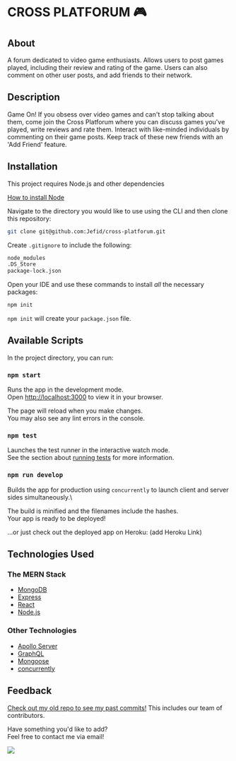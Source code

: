 # CROSS PLATFORUM 🎮

## About

A forum dedicated to video game enthusiasts. Allows users to post games played, including their review and rating of the game. Users can also comment on other user posts, and add friends to their network.

## Description

Game On! If you obsess over video games and can't stop talking about them, come join the Cross Platforum where you can discuss games you've played, write reviews and rate them. Interact with like-minded individuals by commenting on their game posts. Keep track of these new friends with an 'Add Friend' feature.  

## Installation

This project requires Node.js and other dependencies

[How to install Node](https://docs.npmjs.com/downloading-and-installing-node-js-and-npm)


Navigate to the directory you would like to use using the CLI and then clone this repository:

```bash
git clone git@github.com:Jefid/cross-platforum.git
```

Create `.gitignore` to include the following:

```bash
node_modules
.DS_Store
package-lock.json
```
Open your IDE and use these commands to install _all_ the necessary packages:

```bash
npm init
```

`npm init` will create your `package.json` file.

## Available Scripts

In the project directory, you can run:

### `npm start`

Runs the app in the development mode.\
Open [http://localhost:3000](http://localhost:3000) to view it in your browser.

The page will reload when you make changes.\
You may also see any lint errors in the console.

### `npm test`

Launches the test runner in the interactive watch mode.\
See the section about [running tests](https://facebook.github.io/create-react-app/docs/running-tests) for more information.

### `npm run develop`

Builds the app for production using `concurrently` to launch client and server sides simultaneously.\

The build is minified and the filenames include the hashes.\
Your app is ready to be deployed!

...or just check out the deployed app on Heroku: (add Heroku Link)

## Technologies Used

### The MERN Stack
* [MongoDB](https://www.mongodb.com/)
* [Express](https://expressjs.com/)
* [React](https://github.com/facebook/create-react-app)
* [Node.js](https://nodejs.org/)

### Other Technologies
* [Apollo Server](https://www.apollographql.com/)
* [GraphQL](https://graphql.org/)
* [Mongoose](https://mongoosejs.com/)
* [concurrently](https://www.npmjs.com/package/concurrently)


## Feedback
[Check out my old repo to see my past commits!](https://github.com/Jefid/cross-platforum) This includes our team of contributors.

Have something you'd like to add?<br>
Feel free to contact me via email!<br>

<a href="mailto:jquandt411@gmail.com">
  <img src="https://img.shields.io/badge/Gmail-D14836?style=for-the-badge&logo=gmail&logoColor=white" />
 </a>